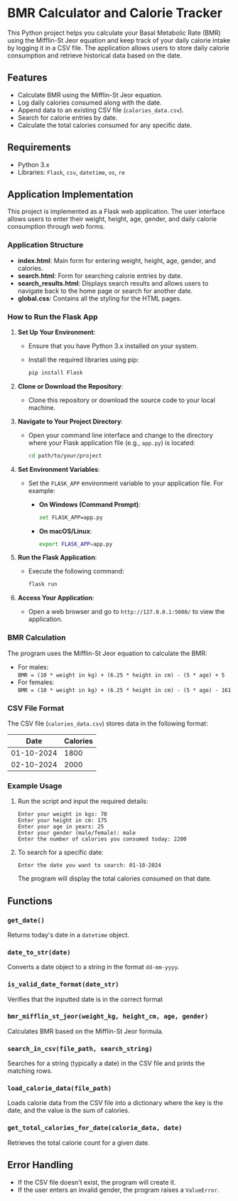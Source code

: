 # BMR Calculator and Calorie Tracker

This Python project helps you calculate your Basal Metabolic Rate (BMR) using the Mifflin-St Jeor equation and keep track of your daily calorie intake by logging it in a CSV file. The application allows users to store daily calorie consumption and retrieve historical data based on the date.

## Features

- Calculate BMR using the Mifflin-St Jeor equation.
- Log daily calories consumed along with the date.
- Append data to an existing CSV file (`calories_data.csv`).
- Search for calorie entries by date.
- Calculate the total calories consumed for any specific date.

## Requirements

- Python 3.x
- Libraries: `Flask`, `csv`, `datetime`, `os`, `re`

## Application Implementation

This project is implemented as a Flask web application. The user interface allows users to enter their weight, height, age, gender, and daily calorie consumption through web forms. 

### Application Structure

- **index.html**: Main form for entering weight, height, age, gender, and calories.
- **search.html**: Form for searching calorie entries by date.
- **search_results.html**: Displays search results and allows users to navigate back to the home page or search for another date.
- **global.css**: Contains all the styling for the HTML pages.

### How to Run the Flask App

1. **Set Up Your Environment**: 
   - Ensure that you have Python 3.x installed on your system.
   - Install the required libraries using pip:

     ```bash
     pip install Flask
     ```

2. **Clone or Download the Repository**: 
   - Clone this repository or download the source code to your local machine.

3. **Navigate to Your Project Directory**: 
   - Open your command line interface and change to the directory where your Flask application file (e.g., `app.py`) is located:

     ```bash
     cd path/to/your/project
     ```

4. **Set Environment Variables**:
   - Set the `FLASK_APP` environment variable to your application file. For example:

     - **On Windows (Command Prompt)**:

       ```bash
       set FLASK_APP=app.py
       ```

     - **On macOS/Linux**:

       ```bash
       export FLASK_APP=app.py
       ```

5. **Run the Flask Application**:
   - Execute the following command:

     ```bash
     flask run
     ```

6. **Access Your Application**:
   - Open a web browser and go to `http://127.0.0.1:5000/` to view the application.

### BMR Calculation

The program uses the Mifflin-St Jeor equation to calculate the BMR:
- For males:  
  `BMR = (10 * weight in kg) + (6.25 * height in cm) - (5 * age) + 5`
- For females:  
  `BMR = (10 * weight in kg) + (6.25 * height in cm) - (5 * age) - 161`

### CSV File Format

The CSV file (`calories_data.csv`) stores data in the following format:

| Date       | Calories |
|------------|----------|
| 01-10-2024 | 1800     |
| 02-10-2024 | 2000     |

### Example Usage

1. Run the script and input the required details:
    ```plaintext
    Enter your weight in kgs: 70
    Enter your height in cm: 175
    Enter your age in years: 25
    Enter your gender (male/female): male
    Enter the number of calories you consumed today: 2200
    ```

2. To search for a specific date:
    ```plaintext
    Enter the date you want to search: 01-10-2024
    ```
    The program will display the total calories consumed on that date.

## Functions

### `get_date()`
Returns today's date in a `datetime` object.

### `date_to_str(date)`
Converts a date object to a string in the format `dd-mm-yyyy`.

### `is_valid_date_format(date_str)`
Verifies that the inputted date is in the correct format 

### `bmr_mifflin_st_jeor(weight_kg, height_cm, age, gender)`
Calculates BMR based on the Mifflin-St Jeor formula.

### `search_in_csv(file_path, search_string)`
Searches for a string (typically a date) in the CSV file and prints the matching rows.

### `load_calorie_data(file_path)`
Loads calorie data from the CSV file into a dictionary where the key is the date, and the value is the sum of calories.

### `get_total_calories_for_date(calorie_data, date)`
Retrieves the total calorie count for a given date.

## Error Handling

- If the CSV file doesn't exist, the program will create it.
- If the user enters an invalid gender, the program raises a `ValueError`.

